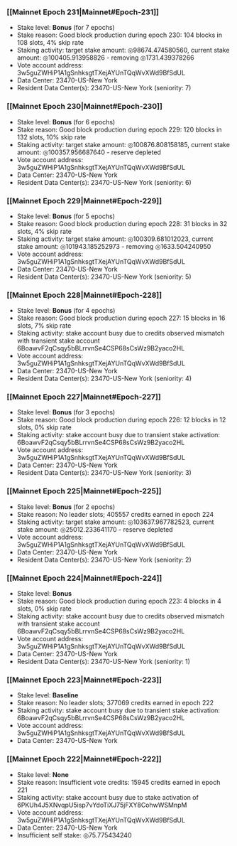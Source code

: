 ### [[Mainnet Epoch 231|Mainnet#Epoch-231]]
* Stake level: **Bonus** (for 7 epochs)
* Stake reason: Good block production during epoch 230: 104 blocks in 108 slots, 4% skip rate
* Staking activity: target stake amount: ◎98674.474580560, current stake amount: ◎100405.913958826 - removing ◎1731.439378266
* Vote account address: 3w5guZWHiP1A1gSnhksgtTXejAYUnTQqWvXWd9BfSdUL
* Data Center: 23470-US-New York
* Resident Data Center(s): 23470-US-New York (seniority: 7)
### [[Mainnet Epoch 230|Mainnet#Epoch-230]]
* Stake level: **Bonus** (for 6 epochs)
* Stake reason: Good block production during epoch 229: 120 blocks in 132 slots, 10% skip rate
* Staking activity: target stake amount: ◎100876.808158185, current stake amount: ◎100357.956687640 - reserve depleted
* Vote account address: 3w5guZWHiP1A1gSnhksgtTXejAYUnTQqWvXWd9BfSdUL
* Data Center: 23470-US-New York
* Resident Data Center(s): 23470-US-New York (seniority: 6)
### [[Mainnet Epoch 229|Mainnet#Epoch-229]]
* Stake level: **Bonus** (for 5 epochs)
* Stake reason: Good block production during epoch 228: 31 blocks in 32 slots, 4% skip rate
* Staking activity: target stake amount: ◎100309.681012023, current stake amount: ◎101943.185252973 - removing ◎1633.504240950
* Vote account address: 3w5guZWHiP1A1gSnhksgtTXejAYUnTQqWvXWd9BfSdUL
* Data Center: 23470-US-New York
* Resident Data Center(s): 23470-US-New York (seniority: 5)
### [[Mainnet Epoch 228|Mainnet#Epoch-228]]
* Stake level: **Bonus** (for 4 epochs)
* Stake reason: Good block production during epoch 227: 15 blocks in 16 slots, 7% skip rate
* Staking activity: stake account busy due to credits observed mismatch with transient stake account 6BoawvF2qCsqy5bBLrrvnSe4CSP68sCsWz9B2yaco2HL
* Vote account address: 3w5guZWHiP1A1gSnhksgtTXejAYUnTQqWvXWd9BfSdUL
* Data Center: 23470-US-New York
* Resident Data Center(s): 23470-US-New York (seniority: 4)
### [[Mainnet Epoch 227|Mainnet#Epoch-227]]
* Stake level: **Bonus** (for 3 epochs)
* Stake reason: Good block production during epoch 226: 12 blocks in 12 slots, 0% skip rate
* Staking activity: stake account busy due to transient stake activation: 6BoawvF2qCsqy5bBLrrvnSe4CSP68sCsWz9B2yaco2HL
* Vote account address: 3w5guZWHiP1A1gSnhksgtTXejAYUnTQqWvXWd9BfSdUL
* Data Center: 23470-US-New York
* Resident Data Center(s): 23470-US-New York (seniority: 3)
### [[Mainnet Epoch 225|Mainnet#Epoch-225]]
* Stake level: **Bonus** (for 2 epochs)
* Stake reason: No leader slots; 405557 credits earned in epoch 224
* Staking activity: target stake amount: ◎103637.967782523, current stake amount: ◎25012.233641170 - reserve depleted
* Vote account address: 3w5guZWHiP1A1gSnhksgtTXejAYUnTQqWvXWd9BfSdUL
* Data Center: 23470-US-New York
* Resident Data Center(s): 23470-US-New York (seniority: 2)
### [[Mainnet Epoch 224|Mainnet#Epoch-224]]
* Stake level: **Bonus**
* Stake reason: Good block production during epoch 223: 4 blocks in 4 slots, 0% skip rate
* Staking activity: stake account busy due to credits observed mismatch with transient stake account 6BoawvF2qCsqy5bBLrrvnSe4CSP68sCsWz9B2yaco2HL
* Vote account address: 3w5guZWHiP1A1gSnhksgtTXejAYUnTQqWvXWd9BfSdUL
* Data Center: 23470-US-New York
* Resident Data Center(s): 23470-US-New York (seniority: 1)
### [[Mainnet Epoch 223|Mainnet#Epoch-223]]
* Stake level: **Baseline**
* Stake reason: No leader slots; 377069 credits earned in epoch 222
* Staking activity: stake account busy due to transient stake activation: 6BoawvF2qCsqy5bBLrrvnSe4CSP68sCsWz9B2yaco2HL
* Vote account address: 3w5guZWHiP1A1gSnhksgtTXejAYUnTQqWvXWd9BfSdUL
* Data Center: 23470-US-New York
### [[Mainnet Epoch 222|Mainnet#Epoch-222]]
* Stake level: **None**
* Stake reason: Insufficient vote credits: 15945 credits earned in epoch 221
* Staking activity: stake account busy due to stake activation of 6PKUh4J5XNvqpU5isp7vYdoTiXJ75jFXY8CohwWSMnpM
* Vote account address: 3w5guZWHiP1A1gSnhksgtTXejAYUnTQqWvXWd9BfSdUL
* Data Center: 23470-US-New York
* Insufficient self stake: ◎75.775434240